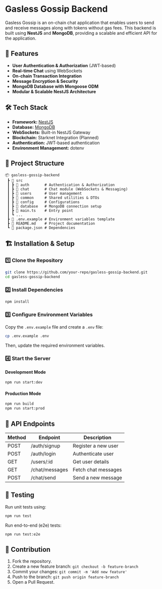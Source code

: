 # Gasless Gossip Backend

Gasless Gossip is an on-chain chat application that enables users to send and receive messages along with tokens without gas fees. This backend is built using **NestJS** and **MongoDB**, providing a scalable and efficient API for the application.

## 🚀 Features
- **User Authentication & Authorization** (JWT-based)
- **Real-time Chat** using WebSockets
- **On-chain Transaction Integration**
- **Message Encryption & Security**
- **MongoDB Database with Mongoose ODM**
- **Modular & Scalable NestJS Architecture**

## 🛠 Tech Stack
- **Framework:** [NestJS](https://nestjs.com/)
- **Database:** [MongoDB](https://www.mongodb.com/)
- **WebSockets:** Built-in NestJS Gateway
- **Blockchain:** Starknet Integration (Planned)
- **Authentication:** JWT-based authentication
- **Environment Management:** dotenv

## 📂 Project Structure
```
📦 gasless-gossip-backend
 ┣ 📂 src
 ┃ ┣ 📂 auth       # Authentication & Authorization
 ┃ ┣ 📂 chat       # Chat module (WebSockets & Messaging)
 ┃ ┣ 📂 users      # User management
 ┃ ┣ 📂 common     # Shared utilities & DTOs
 ┃ ┣ 📂 config     # Configurations
 ┃ ┣ 📂 database   # MongoDB connection setup
 ┃ ┣ 📜 main.ts    # Entry point
 ┃ ┗ ...
 ┣ 📜 .env.example # Environment variables template
 ┣ 📜 README.md    # Project documentation
 ┗ 📜 package.json # Dependencies
```

## 🏗 Installation & Setup
### 1️⃣ Clone the Repository
```bash
git clone https://github.com/your-repo/gasless-gossip-backend.git
cd gasless-gossip-backend
```

### 2️⃣ Install Dependencies
```bash
npm install
```

### 3️⃣ Configure Environment Variables
Copy the `.env.example` file and create a `.env` file:
```bash
cp .env.example .env
```
Then, update the required environment variables.

### 4️⃣ Start the Server
#### Development Mode
```bash
npm run start:dev
```
#### Production Mode
```bash
npm run build
npm run start:prod
```

## 🔗 API Endpoints
| Method | Endpoint         | Description             |
|--------|----------------|-------------------------|
| POST   | /auth/signup   | Register a new user    |
| POST   | /auth/login    | Authenticate user      |
| GET    | /users/:id     | Get user details       |
| GET    | /chat/messages | Fetch chat messages    |
| POST   | /chat/send     | Send a new message     |

## 🧪 Testing
Run unit tests using:
```bash
npm run test
```
Run end-to-end (e2e) tests:
```bash
npm run test:e2e
```

## 🤝 Contribution
1. Fork the repository.
2. Create a new feature branch: `git checkout -b feature-branch`
3. Commit your changes: `git commit -m 'Add new feature'`
4. Push to the branch: `git push origin feature-branch`
5. Open a Pull Request.